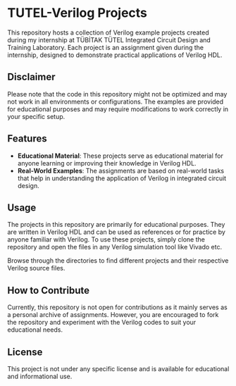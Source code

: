 # TUTEL-Verilog Projects

This repository hosts a collection of Verilog example projects created during my internship at TÜBİTAK TÜTEL Integrated Circuit Design and Training Laboratory. Each project is an assignment given during the internship, designed to demonstrate practical applications of Verilog HDL.

## Disclaimer

Please note that the code in this repository might not be optimized and may not work in all environments or configurations. The examples are provided for educational purposes and may require modifications to work correctly in your specific setup.

## Features

- **Educational Material**: These projects serve as educational material for anyone learning or improving their knowledge in Verilog HDL.
- **Real-World Examples**: The assignments are based on real-world tasks that help in understanding the application of Verilog in integrated circuit design.

## Usage

The projects in this repository are primarily for educational purposes. They are written in Verilog HDL and can be used as references or for practice by anyone familiar with Verilog. To use these projects, simply clone the repository and open the files in any Verilog simulation tool like Vivado etc.

Browse through the directories to find different projects and their respective Verilog source files.

## How to Contribute
Currently, this repository is not open for contributions as it mainly serves as a personal archive of assignments. However, you are encouraged to fork the repository and experiment with the Verilog codes to suit your educational needs.

## License
This project is not under any specific license and is available for educational and informational use.
